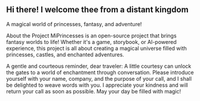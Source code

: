 ## Hi there! I welcome thee from a distant kingdom

A magical world of princesses, fantasy, and adventure!

About the Project
MiPrincesses is an open-source project that brings fantasy worlds to life! Whether it's a game, storybook, or AI-powered experience, this project is all about creating a magical universe filled with princesses, castles, and enchanted adventures.

A gentle and courteous reminder, dear traveler: A little courtesy can unlock the gates to a world of enchantment through conversation. Please introduce yourself with your name, company, and the purpose of your call, and I shall be delighted to weave words with you. I appreciate your kindness and will return your call as soon as possible. May your day be filled with magic!

